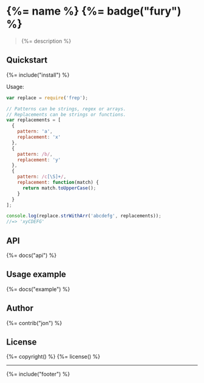 # {%= name %} {%= badge("fury") %}

> {%= description %}

## Quickstart
{%= include("install") %}

Usage:

```js
var replace = require('frep');

// Patterns can be strings, regex or arrays.
// Replacements can be strings or functions.
var replacements = [
  {
    pattern: 'a',
    replacement: 'x'
  },
  {
    pattern: /b/,
    replacement: 'y'
  },
  {
    pattern: /c[\S]+/,
    replacement: function(match) {
      return match.toUpperCase();
    }
  }
];

console.log(replace.strWithArr('abcdefg', replacements));
//=> 'xyCDEFG'
```

## API
{%= docs("api") %}

## Usage example
{%= docs("example") %}

## Author
{%= contrib("jon") %}

## License
{%= copyright() %}
{%= license() %}

***

{%= include("footer") %}